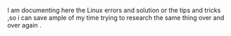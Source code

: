 I am documenting here the Linux errors and solution or the tips and tricks ,so i can save ample of my time trying to research the same thing over and over again .

